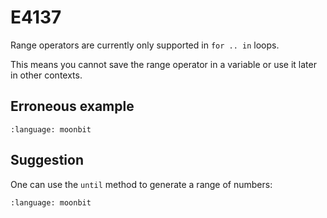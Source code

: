 # E4137

Range operators are currently only supported in `for .. in` loops.

This means you cannot save the range operator in a variable or use it later in
other contexts.

## Erroneous example

```{literalinclude} /sources/error_codes/E4137_error/top.mbt
:language: moonbit
```

## Suggestion

One can use the `until` method to generate a range of numbers:

```{literalinclude} /sources/error_codes/E4137_fixed/top.mbt
:language: moonbit
```
